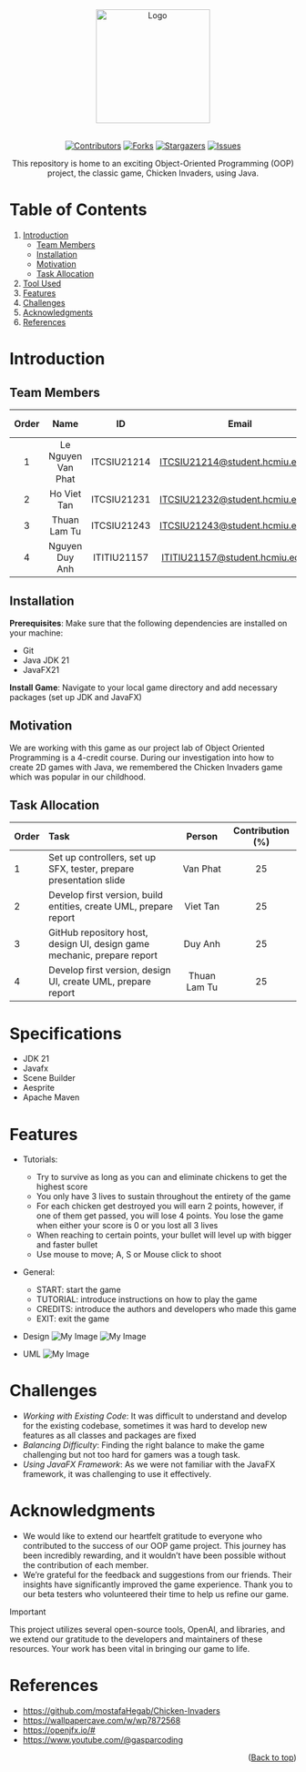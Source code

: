 <div id="header" align="center">
<!-- PROJECT LOGO -->
   <img src="./assets/logo/logo.png" alt="Logo" width="200" height="200">
</div>
</br>

<!-- Shield.io Badges -->
<div align="center">
	
[![Contributors][contributors-shield]][contributors-url]
[![Forks][forks-shield]][forks-url]
[![Stargazers][stars-shield]][stars-url]
[![Issues][issues-shield]][issues-url]

</div>


<!-- Welcome line -->
<p align="center">
  This repository is home to an exciting Object-Oriented Programming (OOP) project, the classic game, Chicken Invaders, using Java.
</p>

<!-- TABLE OF CONTENTS -->
# Table of Contents
  <ol>
    <li>
      <a href="#Introduction">Introduction</a>
      <ul>
        <li><a href="#Team-members">Team Members</a></li>
	<li><a href="#installation">Installation</a></li>
	<li><a href="#motivation">Motivation</a></li>
	<li><a href="#task-allocation">Task Allocation</a></li>      
      </ul>
    </li>
    <li><a href="#Tool-Used">Tool Used</a></li>
    <li><a href="#features">Features</a></li>
    <li><a href="#challenges">Challenges</a></li>
    <li><a href="#acknowledgments">Acknowledgments</a></li>
    <li><a href="#references">References</a></li>
  </ol>

<!-- ABOUT THE PROJECT -->
# Introduction 
<p align="justify">

</p>

<!-- TEAM MEMBERS -->
## Team Members 

| Order |         Name          |     ID      |                  Email                  |                       Github account                        |                              Facebook                              |
| :---: | :-------------------: | :---------: |:---------------------------------------:| :---------------------------------------------------------: | :----------------------------------------------------------------: 
|   1   | Le Nguyen Van Phat | ITCSIU21214 |  ITCSIU21214@student.hcmiu.edu.vn | [Vanphat0211](https://github.com/Vanphat0211) | [Van Phat](https://www.facebook.com/profile.php?id=100016877142624) |
|   2   | Ho Viet Tan | ITCSIU21231 |  ITCSIU21232@student.hcmiu.edu.vn | [viettan98](https://github.com/viettan98) | [V Tan Hoang](https://www.facebook.com/tan.n.0102) |
|   3   | Thuan Lam Tu | ITCSIU21243 |  ITCSIU21243@student.hcmiu.edu.vn | [ThuanLamTu](https://github.com/ThuanLamTu) | [Thuan Lam Tu](https://www.facebook.com/profile.php?id=100017217782698) |
|   4   | Nguyen Duy Anh | ITITIU21157 | ITITIU21157@student.hcmiu.edu.vn | [DuyAnh1209](https://github.com/DuyAnh1209) | [Duy Anh](https://www.facebook.com/profile.php?id=100092640750761&mibextid=LQQJ4d) |


<!-- INSTALLATION -->
## Installation 
**Prerequisites**: Make sure that the following dependencies are installed on your machine:
- Git
- Java JDK 21
- JavaFX21

**Install Game**: Navigate to your local game directory and add necessary packages (set up JDK and JavaFX)

<!-- MOTIVATION -->
## Motivation 
We are working with this game as our project lab of Object Oriented Programming is a 4-credit course. During our investigation into how to create 2D games with Java, we remembered the Chicken Invaders game which was popular in our childhood.
<p align="justify">

</p>

<!-- TASK ALLOCATION -->
## Task Allocation 
| Order | Task                                  |  Person   | Contribution (%) |
| :---- |:--------------------------------------| :-------: | :----------: |
| 1     | Set up controllers, set up SFX, tester, prepare presentation slide | Van Phat  |      25      |
| 2     | Develop first version, build entities, create UML, prepare report | Viet Tan |      25      |
| 3     | GitHub repository host, design UI, design game mechanic, prepare report | Duy Anh |      25      |
| 4     | Develop first version, design UI, create UML, prepare report | Thuan Lam Tu |      25      |

<!-- SPECIFICATIONS -->
# Specifications 
- JDK 21 
- Javafx
- Scene Builder
- Aesprite
- Apache Maven

<!-- FEATURES -->
# Features 
- Tutorials:
  - Try to survive as long as you can and eliminate chickens to get the highest score
  - You only have 3 lives to sustain throughout the entirety of the game
  - For each chicken get destroyed you will earn 2 points, however, if one of them get passed, you will lose 4 points. You lose the game when either your score is 0 or you lost all 3 lives
  - When reaching to certain points, your bullet will level up with bigger and faster bullet
  - Use mouse to move; A, S or Mouse click to shoot
- General:
  - START: start the game
  - TUTORIAL: introduce instructions on how to play the game
  - CREDITS: introduce the authors and developers who made this game
  - EXIT: exit the game

- Design
![My Image](assets/logo/Design1.png)
![My Image](assets/logo/Design2.png)

- UML
![My Image](assets/logo/UML.png)

<!-- CHALLENGES -->
# Challenges
- *Working with Existing Code*: It was difficult to understand and develop for the existing codebase, sometimes it was hard to develop new features as all classes and packages are fixed
- *Balancing Difficulty*: Finding the right balance to make the game challenging but not too hard for gamers was a tough task.
- *Using JavaFX Framework*: As we were not familiar with the JavaFX framework, it was challenging to use it effectively.

<!-- ACKNOWLEDGMENTS -->
# Acknowledgments
- We would like to extend our heartfelt gratitude to everyone who contributed to the success of our OOP game project. This journey has been incredibly rewarding, and it wouldn’t have been possible without the contribution of each member.
- We’re grateful for the feedback and suggestions from our friends. Their insights have significantly improved the game experience. Thank you to our beta testers who volunteered their time to help us refine our game.
> [!IMPORTANT]
> This project utilizes several open-source tools, OpenAI, and libraries, and we extend our gratitude to the developers and maintainers of these resources. Your work has been vital in bringing our game to life.

<p align="justify">

</p>

<!-- REFERENCES -->
# References
* https://github.com/mostafaHegab/Chicken-Invaders
* https://wallpapercave.com/w/wp7872568
* https://openjfx.io/#
* https://www.youtube.com/@gasparcoding

<p align="right">(<a href="#header">Back to top</a>)</p>

<!-- Badges link-->
[contributors-shield]: https://img.shields.io/github/contributors/MicroGix/OOP_Project?style=for-the-badge&label=CONTRIBUTORS 
[contributors-url]: https://github.com/MicroGix/OOP_Project/graphs/contributors
[forks-shield]:https://img.shields.io/github/forks/MicroGix/OOP_Project?style=for-the-badge&label=FORKS
[forks-url]: https://github.com/MicroGix/OOP_Project/forks
[stars-shield]: https://img.shields.io/github/stars/MicroGix/OOP_Project?style=for-the-badge&label=STARS
[stars-url]: https://github.com/MicroGix/OOP_Proeject/stargazers
[issues-shield]: https://img.shields.io/github/issues/MicroGix/OOP_Project?style=for-the-badge&label=ISSUES
[issues-url]: https://github.com/MicroGix/OOP_Project/issues
